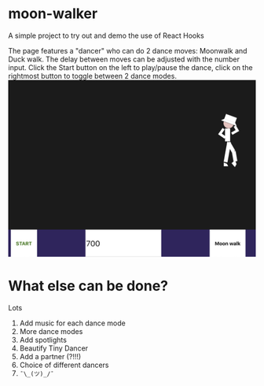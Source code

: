 # moon-walker
A simple project to try out and demo the use of React Hooks

The page features a "dancer" who can do 2 dance moves: Moonwalk and Duck walk. The delay between moves can be adjusted with the number input. Click the Start button on the left to play/pause the dance, click on the rightmost button to toggle between 2 dance modes.
![Screenshot](https://github.com/SmokinClove/moon-walker/blob/master/%E7%94%BB%E5%83%8F%E3%81%AE%E8%B2%BC%E3%82%8A%E4%BB%98%E3%81%91%E5%85%88_%202019-5-23%2016-17.png)

# What else can be done?
Lots
1. Add music for each dance mode
2. More dance modes
3. Add spotlights
4. Beautify Tiny Dancer
5. Add a partner (?!!!)
6. Choice of different dancers
7. `¯\_(ツ)_/¯`
